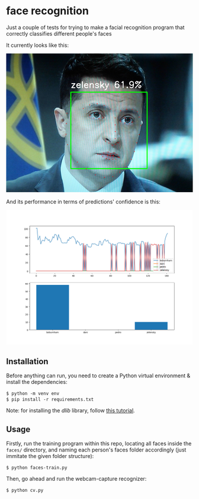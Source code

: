 # face recognition

Just a couple of tests for trying to make a facial recognition program that correctly classifies different people's faces

It currently looks like this:

<div style='text-align: center;' align='center'>
    <img style='max-heigth: 120px;' src='./examples/example_z.png'/>
</div>

And its performance in terms of predictions' confidence is this:

<div style='text-align: center;' align='center'>
    <img style='max-heigth: 200px;' src='./examples/example_plot.png'/>
</div>

## Installation

Before anything can run, you need to create a Python virtual environment & install the dependencies:

```
$ python -m venv env
$ pip install -r requirements.txt
```

Note: for installing the *dlib* library, follow [this tutorial](https://www.youtube.com/watch?v=eaEndTeUiSU&ab_channel=crazzylearners).

## Usage

Firstly, run the training program within this repo, locating all faces inside the `faces/` directory, and naming each person's faces folder accordingly (just immitate the given folder structure):

```
$ python faces-train.py
```

Then, go ahead and run the webcam-capture recognizer:

```
$ python cv.py
```
